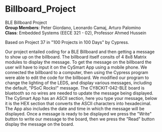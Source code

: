 # Billboard_Project

BLE Billboard Project<br>
<b>Group Members</b>: Peter Giordano, Leonardo Camaj, Arturo Palomino<br>
<b>Class</b>: Embedded Systems (EECE 321 - 02), Professor Ahmed Hussein

Based on Project 37 in "100 Projects in 100 Days" by Cypress.

<p>Our project entailed coding for a BLE Billboard and then getting a message to show up on the billboard. The billboard itself consits of 4 8x8 Matrix modules to display the message. To get the message on the billboard the user will have to input it on the CySmart App using a mobile phone. We connected the billboard to a computer, then using the Cypress program were able to edit the code for the billboard. We modified our program to change the lighting of the LEDS, and display  various messages, including the default, "PSoC  Rocks!" message. The CY8CKIT-042-BLE board is bluetooth so no wires are needed to update the message being displayed. The CySmart App has an ASCII section, here you type your message, below it is the HEX section that converts the ASCII characters into hexadecimal. The App also includes the date and time in which the message will be displayed. Once a message is ready to be displayed we press the "Write" button to write our message to the board, then we press the "Read" button display the message on the board. </p>
